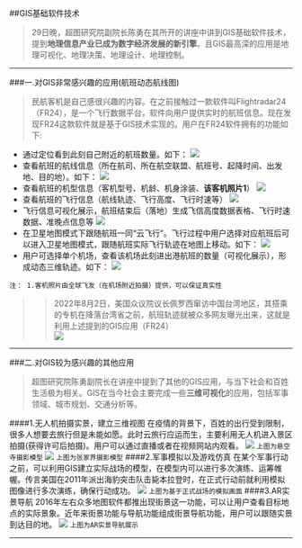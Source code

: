 ##GIS基础软件技术
>29日晚，超图研究院副院长陈勇在其所开的讲座中讲到GIS基础软件技术，提到**地理信息产业已成为数字经济发展的新引擎**。且GIS最高深的应用是地理可视化、地理决策、地理设计、地理控制。
***

###一.对GIS非常感兴趣的应用(航班动态航线图)

>民航客机是自己感很兴趣的内容。在之前接触过一款软件叫Flightradar24（FR24），是一个飞行数据平台，软件向用户提供实时的航班信息。现在发现FR24这款软件就是基于GIS技术实现的。用户在FR24软件拥有的功能如下:   

* 通过定位看到此刻自己附近的航班数量。如下：
![](242.jpeg)
* 查看航班的航线信息（所在航司、所在航空联盟、航班号、起降时间、出发地、目的地）。如下：
![](241.jpeg)
* 查看航班的机型信息（客机型号、机龄、机身涂装、**该客机照片1**）
![](244.jpeg)
* 查看航班的飞行信息（航线轨迹、飞行高度、飞行时速等）
![](243.jpeg)
* 飞行信息可视化展示，航班结束后（落地）生成飞信高度数据表格、飞行时速数据、准晚点信息等
![](245.jpeg)
* 在卫星地图模式下跟随航班一同“云飞行”。飞行过程中用户选择对应航班后可以进入卫星地图模式，跟随航班实际飞行轨迹在地图上移动。如下：
![](246.jpeg)
* 用户可选择单个机场，查看该机场此刻进出港航班的数量（可视化展示），形成动态三维轨迹。如下：
![](247.png)

`注： 1.客机照片由全球飞友（在机场附近拍摄）提供，可以保证真实性`

>>2022年8月2日，美国众议院议长佩罗西窜访中国台湾地区，其搭乘的专机在降落台湾省之前，航班轨迹就被众多网友曝光出来，这就是利用上述提到的GIS应用（FR24）  
![](pei.jpeg)
***
###二.对GIS较为感兴趣的其他应用
>超图研究院陈勇副院长在讲座中提到了其他的GIS应用，与当下社会和百姓生活极为相关。GIS在当今社会主要完成一些**三维可视化**的应用，包括军事领域、城市规划、交通分析等。   

####1.无人机拍摄实景，建立三维视图
在疫情的背景下，百姓的出行受到限制，很多人想要去旅行但是未能如愿。此时云旅行应运而生，主要利用无人机进入景区拍摄(获得许可后拍摄)。用户可以通过直播或者在视频网站内观看。
![](xks.png)
`上图为悬空寺摄影模型`
![](zjj.png)
`上图为张家界摄影模型`
####2.军事模拟以及游戏仿真
在某个军事行动之前，可以利用GIS建立实际战场的模型，在模型内可以进行多次演练、运筹帷幄。传言美国在2011年派出海豹突击队击毙本拉登时，在正式行动前就利用模拟图像进行多次演练，确保行动成功。
![](bld.png)
`上图为基于正式战场的模拟画面`
####3.AR实景导航
2016年左右众多地图软件都推出现街景这一功能，可以让用户查看目标地点的实际景象。近年来街景功能与导航功能组成街景导航功能，用户可以跟随实景到达目的地。
![](dh.png)
`上图为AR实景导航展示`
***

